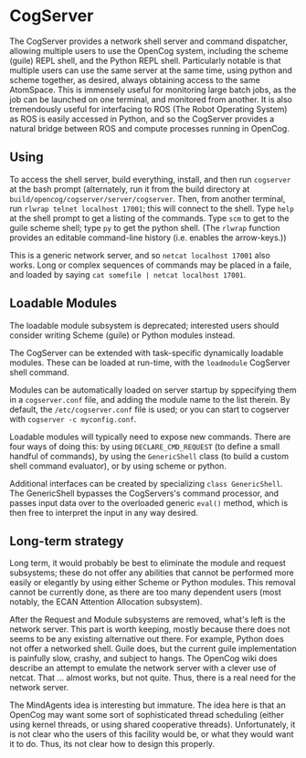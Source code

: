 
CogServer
=========
The CogServer provides a network shell server and command dispatcher,
allowing multiple users to use the OpenCog system, including the
scheme (guile) REPL shell, and the Python REPL shell. Particularly
notable is that multiple users can use the same server at the same time,
using python and scheme together, as desired, always obtaining access
to the same AtomSpace.  This is immensely useful for monitoring large
batch jobs, as the job can be launched on one terminal, and monitored
from another. It is also tremendously useful for interfacing to ROS
(The Robot Operating System) as ROS is easily accessed in Python, and
so the CogServer provides a natural bridge between ROS and compute
processes running in OpenCog.

Using
-----
To access the shell server, build everything, install, and then run
`cogserver` at the bash prompt (alternately, run it from the build
directory at `build/opencog/cogserver/server/cogserver`.  Then, from
another terminal, run `rlwrap telnet localhost 17001`; this will
connect to the shell.  Type `help` at the shell prompt to get a
listing of the commands. Type `scm` to get to the guile scheme shell;
type `py` to get the python shell.  (The `rlwrap` function provides
an editable command-line history (i.e. enables the arrow-keys.))

This is a generic network server, and so `netcat localhost 17001`
also works. Long or complex sequences of commands may be placed in a
faile, and loaded by saying `cat somefile | netcat localhost 17001`.

Loadable Modules
----------------
The loadable module subsystem is deprecated; interested users should
consider writing Scheme (guile) or Python modules instead.

The CogServer can be extended with task-specific dynamically loadable
modules. These can be loaded at run-time, with the `loadmodule`
CogServer shell command.

Modules can be automatically loaded on server startup by sppecifying
them in a `cogserver.conf` file, and adding the module name to the
list therein.  By default, the `/etc/cogserver.conf` file is used;
or you can start to cogserver with `cogserver -c myconfig.conf`.

Loadable modules will typically need to expose new commands. There are
four ways of doing this: by using `DECLARE_CMD_REQUEST` (to define a
small handful of commands), by using the `GenericShell` class (to build
a custom shell command evaluator), or by using scheme or python.

Additional interfaces can be created by specializing
`class GenericShell`.  The GenericShell bypasses the CogServers's
command processor, and passes input data over to the overloaded
generic `eval()` method, which is then free to interpret the input
in any way desired.

Long-term strategy
------------------
Long term, it would probably be best to eliminate the module and request
subsystems; these do not offer any abilities that cannot be performed
more easily or elegantly by using either Scheme or Python modules.
This removal cannot be currently done, as there are too many dependent
users (most notably, the ECAN Attention Allocation subsystem).

After the Request and Module subsystems are removed, what's left is the
network server. This part is worth keeping, mostly because there does
not seems to be any existing alternative out there.  For example, Python
does not offer a networked shell. Guile does, but the current guile
implementation is painfully slow, crashy, and subject to hangs. The
OpenCog wiki does describe an attempt to emulate the network server with
a clever use of netcat.  That ... almost works, but not quite. Thus,
there is a real need for the network server.

The MindAgents idea is interesting but immature. The idea here is that
an OpenCog may want some sort of sophisticated thread scheduling (either
using kernel threads, or using shared cooperative threads).
Unfortunately, it is not clear who the users of this facility would be,
or what they would want it to do. Thus, its not clear how to design
this properly.
